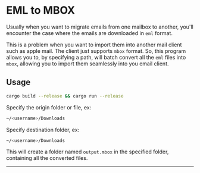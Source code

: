 # EML to MBOX

Usually when you want to migrate emails from one mailbox to another, you'll encounter the case where the emails are downloaded in `eml` format.

This is a problem when you want to import them into another mail client such as apple mail. The client just supports `mbox` format. So, this program allows you to, by specifying a path, will batch convert all the `eml` files into `mbox`, allowing you to import them seamlessly into you email client.

## Usage

```bash
cargo build --release && cargo run --release
```

Specify the origin folder or file, ex:

```bash
~/<username>/Downloads
```

Specify destination folder, ex:

```bash
~/<username>/Downloads
```

This will create a folder named `output.mbox` in the specified folder, containing all the converted files.

---
